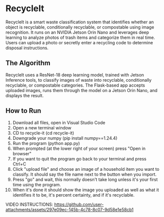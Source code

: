 
# RecycleIt
RecycleIt is a smart waste classification system that identifies whether an object is recyclable, conditionally recyclable, or compostable using image recognition. It runs on an NVIDIA Jetson Orin Nano and leverages deep learning to analyze photos of trash items and categorize them in real time. Users can upload a photo or secretly enter a recycling code to determine disposal instructions.

## The Algorithm
RecycleIt uses a ResNet-18 deep learning model, trained with Jetson Inference tools, to classify images of waste into recyclable, conditionally recyclable, or compostable categories. The Flask-based app accepts uploaded images, runs them through the model on a Jetson Orin Nano, and displays the result. 


## How to Run

1) Download all files, open in Visual Studio Code
2) Open a new terminal window
3) CD to recycle-it (cd recycle-it)
4) Downgrade your numpy (pip install numpy==1.24.4)
5) Run the program (python app.py)
6) When prompted (at the lower right of your screen) press "Open in browser"
7) If you want to quit the program go back to your terminal and press Ctrl+C
8) Click "upload file" and choose an image of a household item you want to classify. It should say the file name next to the button when you import.
9) Press "go" and wait, this normally doesn't take long unless it's your first time using the program.
10) When it's done it should show the image you uploaded as well as what it identifies it to be, it's percent certainty, and if it's recyclable.

VIDEO INSTRUCTIONS: https://github.com/user-attachments/assets/297e09ec-145b-4c78-8c07-9d58e1e58cb1
